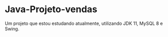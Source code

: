 # Java-Projeto-vendas
Um projeto que estou estudando atualmente, utilizando JDK 11, MySQL 8 e Swing.
